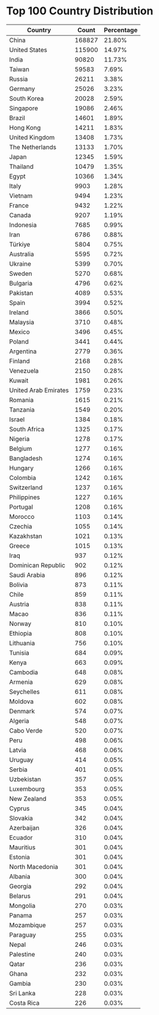 # Top 100 Country Distribution
| Country | Count | Percentage |
|----|----|----|
| China | 168827 | 21.80% |
| United States | 115900 | 14.97% |
| India | 90820 | 11.73% |
| Taiwan | 59583 | 7.69% |
| Russia | 26211 | 3.38% |
| Germany | 25026 | 3.23% |
| South Korea | 20028 | 2.59% |
| Singapore | 19086 | 2.46% |
| Brazil | 14601 | 1.89% |
| Hong Kong | 14211 | 1.83% |
| United Kingdom | 13408 | 1.73% |
| The Netherlands | 13133 | 1.70% |
| Japan | 12345 | 1.59% |
| Thailand | 10479 | 1.35% |
| Egypt | 10366 | 1.34% |
| Italy | 9903 | 1.28% |
| Vietnam | 9494 | 1.23% |
| France | 9432 | 1.22% |
| Canada | 9207 | 1.19% |
| Indonesia | 7685 | 0.99% |
| Iran | 6786 | 0.88% |
| Türkiye | 5804 | 0.75% |
| Australia | 5595 | 0.72% |
| Ukraine | 5399 | 0.70% |
| Sweden | 5270 | 0.68% |
| Bulgaria | 4796 | 0.62% |
| Pakistan | 4089 | 0.53% |
| Spain | 3994 | 0.52% |
| Ireland | 3866 | 0.50% |
| Malaysia | 3710 | 0.48% |
| Mexico | 3496 | 0.45% |
| Poland | 3441 | 0.44% |
| Argentina | 2779 | 0.36% |
| Finland | 2168 | 0.28% |
| Venezuela | 2150 | 0.28% |
| Kuwait | 1981 | 0.26% |
| United Arab Emirates | 1759 | 0.23% |
| Romania | 1615 | 0.21% |
| Tanzania | 1549 | 0.20% |
| Israel | 1384 | 0.18% |
| South Africa | 1325 | 0.17% |
| Nigeria | 1278 | 0.17% |
| Belgium | 1277 | 0.16% |
| Bangladesh | 1274 | 0.16% |
| Hungary | 1266 | 0.16% |
| Colombia | 1242 | 0.16% |
| Switzerland | 1237 | 0.16% |
| Philippines | 1227 | 0.16% |
| Portugal | 1208 | 0.16% |
| Morocco | 1103 | 0.14% |
| Czechia | 1055 | 0.14% |
| Kazakhstan | 1021 | 0.13% |
| Greece | 1015 | 0.13% |
| Iraq | 937 | 0.12% |
| Dominican Republic | 902 | 0.12% |
| Saudi Arabia | 896 | 0.12% |
| Bolivia | 873 | 0.11% |
| Chile | 859 | 0.11% |
| Austria | 838 | 0.11% |
| Macao | 836 | 0.11% |
| Norway | 810 | 0.10% |
| Ethiopia | 808 | 0.10% |
| Lithuania | 756 | 0.10% |
| Tunisia | 684 | 0.09% |
| Kenya | 663 | 0.09% |
| Cambodia | 648 | 0.08% |
| Armenia | 629 | 0.08% |
| Seychelles | 611 | 0.08% |
| Moldova | 602 | 0.08% |
| Denmark | 574 | 0.07% |
| Algeria | 548 | 0.07% |
| Cabo Verde | 520 | 0.07% |
| Peru | 498 | 0.06% |
| Latvia | 468 | 0.06% |
| Uruguay | 414 | 0.05% |
| Serbia | 401 | 0.05% |
| Uzbekistan | 357 | 0.05% |
| Luxembourg | 353 | 0.05% |
| New Zealand | 353 | 0.05% |
| Cyprus | 345 | 0.04% |
| Slovakia | 342 | 0.04% |
| Azerbaijan | 326 | 0.04% |
| Ecuador | 310 | 0.04% |
| Mauritius | 301 | 0.04% |
| Estonia | 301 | 0.04% |
| North Macedonia | 301 | 0.04% |
| Albania | 300 | 0.04% |
| Georgia | 292 | 0.04% |
| Belarus | 291 | 0.04% |
| Mongolia | 270 | 0.03% |
| Panama | 257 | 0.03% |
| Mozambique | 257 | 0.03% |
| Paraguay | 255 | 0.03% |
| Nepal | 246 | 0.03% |
| Palestine | 240 | 0.03% |
| Qatar | 236 | 0.03% |
| Ghana | 232 | 0.03% |
| Gambia | 230 | 0.03% |
| Sri Lanka | 228 | 0.03% |
| Costa Rica | 226 | 0.03% |
